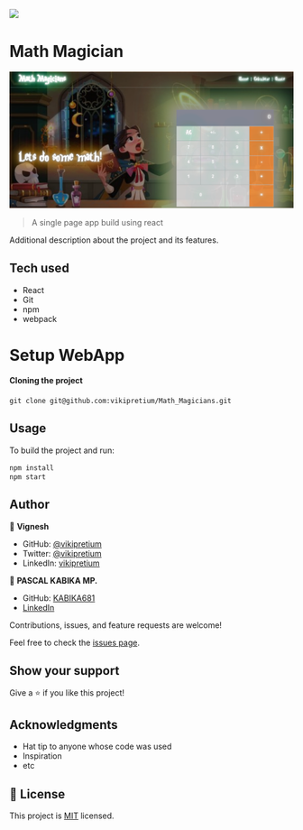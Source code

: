 ![](https://img.shields.io/badge/Microverse-blueviolet)

# Math Magician

![](./src/images/ss1.png)

> A single page app build using react


Additional description about the project and its features.

## Tech used

- React
- Git
- npm
- webpack

# Setup WebApp

#### Cloning the project

```
git clone git@github.com:vikipretium/Math_Magicians.git
```

## Usage

To build the project and run:

```
npm install
npm start
```

## Author

👤 **Vignesh**

- GitHub: [@vikipretium](https://github.com/vikipretium)
- Twitter: [@vikipretium](https://twitter.com/vikipretium)
- LinkedIn: [vikipretium](https://linkedin.com/in/vikipretium)

👤 **PASCAL KABIKA MP.**

- GitHub: [KABIKA681](https://github.com/KABIKA681?tab=overview&from=2021-12-01&to=2021-12-31)
- [LinkedIn](https://www.linkedin.com/in/pascal-kabika-443061220/)

Contributions, issues, and feature requests are welcome!

Feel free to check the [issues page](../../issues/).

## Show your support

Give a ⭐️ if you like this project!

## Acknowledgments

- Hat tip to anyone whose code was used
- Inspiration
- etc

## 📝 License

This project is [MIT](./MIT.md) licensed.
